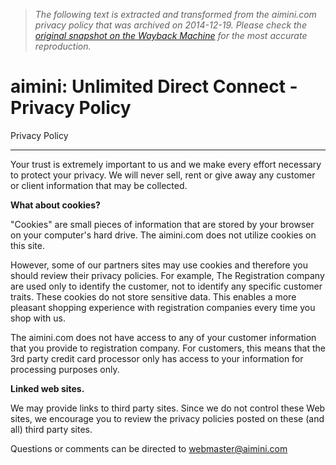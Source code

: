 > *The following text is extracted and transformed from the aimini.com privacy policy that was archived on 2014-12-19. Please check the [original snapshot on the Wayback Machine](https://web.archive.org/web/20141219085128id_/http%3A//aimini.com/privacypolicy.html) for the most accurate reproduction.*

# aimini: Unlimited Direct Connect - Privacy Policy

Privacy Policy

* * *

Your trust is extremely important to us and we make every effort necessary to protect your privacy. We will never sell, rent or give away any customer or client information that may be collected.

**What about cookies?**

"Cookies" are small pieces of information that are stored by your browser on your computer's hard drive. The aimini.com does not utilize cookies on this site.

However, some of our partners sites may use cookies and therefore you should review their privacy policies. For example, The Registration company are used only to identify the customer, not to identify any specific customer traits. These cookies do not store sensitive data. This enables a more pleasant shopping experience with registration companies every time you shop with us.

The aimini.com does not have access to any of your customer information that you provide to registration company. For customers, this means that the 3rd party credit card processor only has access to your information for processing purposes only.  


**Linked web sites.**

We may provide links to third party sites. Since we do not control these Web sites, we encourage you to review the privacy policies posted on these (and all) third party sites.

Questions or comments can be directed to [webmaster@aimini.com](mailto:webmaster@aimini.com)
